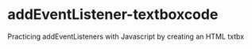 # addEventListener-textboxcode
Practicing addEventListeners with Javascript by creating an HTML txtbx
